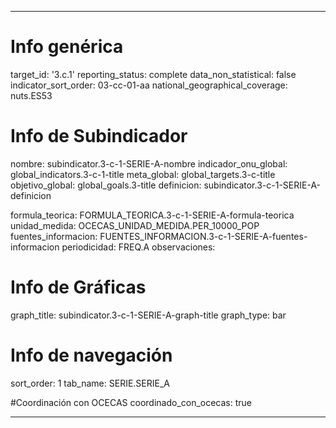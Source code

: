 ---

# Info genérica
target_id: '3.c.1'
reporting_status: complete
data_non_statistical: false
indicator_sort_order: 03-cc-01-aa
national_geographical_coverage: nuts.ES53

# Info de Subindicador
nombre: subindicator.3-c-1-SERIE-A-nombre
indicador_onu_global: global_indicators.3-c-1-title
meta_global: global_targets.3-c-title
objetivo_global: global_goals.3-title
definicion: subindicator.3-c-1-SERIE-A-definicion

formula_teorica: FORMULA_TEORICA.3-c-1-SERIE-A-formula-teorica
unidad_medida: OCECAS_UNIDAD_MEDIDA.PER_10000_POP
fuentes_informacion: FUENTES_INFORMACION.3-c-1-SERIE-A-fuentes-informacion
periodicidad: FREQ.A
observaciones:

# Info de Gráficas
graph_title: subindicator.3-c-1-SERIE-A-graph-title
graph_type: bar

# Info de navegación
sort_order: 1
tab_name: SERIE.SERIE_A

#Coordinación con OCECAS
coordinado_con_ocecas: true

---